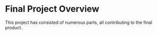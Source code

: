 # Final Project Overview

This project has consisted of numerous parts, all contributing to the final product.  

